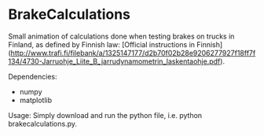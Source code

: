# BrakeCalculations
Small animation of calculations done when testing brakes on trucks in Finland, as defined by Finnish law: [Official instructions in Finnish] (http://www.trafi.fi/filebank/a/1325147177/d2b70f02b28e9206277927f18ff7f134/4730-Jarruohje_Liite_B_jarrudynamometrin_laskentaohje.pdf). 

Dependencies:
- numpy
- matplotlib 

Usage:
Simply download and run the python file, i.e. python brakecalculations.py.
